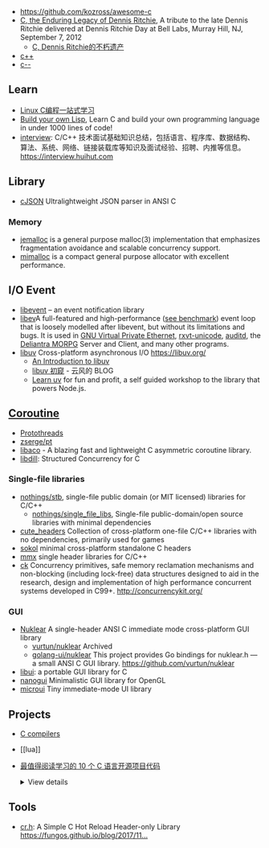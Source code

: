 - https://github.com/kozross/awesome-c
- [C, the Enduring Legacy of Dennis Ritchie](http://www.cs.columbia.edu/~aho/Talks/12-09-07_DMR.pdf), A tribute to the late Dennis Ritchie delivered at Dennis Ritchie Day at Bell Labs, Murray Hill, NJ, September 7, 2012
  - [C, Dennis Ritchie的不朽遗产](https://www.ituring.com.cn/article/12901)
- [c++](cpp)
- [c--](https://www.cs.tufts.edu/~nr/c--/index.html)



## Learn
- [Linux C编程一站式学习](https://github.com/learning-linux-c-cpp/akabook)
- [Build your own Lisp](https://github.com/orangeduck/BuildYourOwnLisp), Learn C and build your own programming language in under 1000 lines of code!
- [interview](https://github.com/huihut/interview): C/C++ 技术面试基础知识总结，包括语言、程序库、数据结构、算法、系统、网络、链接装载库等知识及面试经验、招聘、内推等信息。 https://interview.huihut.com



## Library
- [cJSON](https://github.com/DaveGamble/cJSON) Ultralightweight JSON parser in ANSI C

### Memory
- [jemalloc](https://github.com/jemalloc/jemalloc) is a general purpose malloc(3) implementation that emphasizes fragmentation avoidance and scalable concurrency support. 
- [mimalloc](https://github.com/microsoft/mimalloc) is a compact general purpose allocator with excellent performance.

## I/O Event
- [libevent](https://github.com/libevent/libevent) – an event notification library
- [libev](http://software.schmorp.de/pkg/libev.html)A full-featured and high-performance ([see benchmark](http://libev.schmorp.de/bench.html)) event loop that is loosely modelled after libevent, but without its limitations and bugs. It is used in [GNU Virtual Private Ethernet](http://software.schmorp.de/pkg/gvpe.html), [rxvt-unicode](http://software.schmorp.de/pkg/rxvt-unicode.html), [auditd](http://people.redhat.com/sgrubb/audit/), the [Deliantra MORPG](http://www.deliantra.net/) Server and Client, and many other programs.
- [libuv](https://github.com/libuv/libuv) Cross-platform asynchronous I/O https://libuv.org/
  - [An Introduction to libuv](https://github.com/nikhilm/uvbook)
  - [libuv 初窥](http://blog.codingnow.com/2012/01/libuv.html) - 云风的 BLOG
  - [Learn uv](https://github.com/thlorenz/learnuv) for fun and profit, a self guided workshop to the library that powers Node.js.

## [Coroutine](https://en.wikipedia.org/wiki/Coroutine)
- [Protothreads](http://dunkels.com/adam/pt/index.html)
- [zserge/pt](https://github.com/zserge/pt)
- [libaco](https://github.com/hnes/libaco) - A blazing fast and lightweight C asymmetric coroutine library.
- [libdill](http://libdill.org/index.html): Structured Concurrency for C

### Single-file libraries
- [nothings/stb](https://github.com/nothings/stb), single-file public domain (or MIT licensed) libraries for C/C++
  - [nothings/single_file_libs](https://github.com/nothings/single_file_libs), Single-file public-domain/open source libraries with minimal dependencies
- [cute_headers](https://github.com/RandyGaul/cute_headers) Collection of cross-platform one-file C/C++ libraries with no dependencies, primarily used for games
- [sokol](https://github.com/floooh/sokol) minimal cross-platform standalone C headers
- [mmx](https://github.com/vurtun/mmx) single header libraries for C/C++
- [ck](https://github.com/concurrencykit/ck) Concurrency primitives, safe memory reclamation mechanisms and non-blocking (including lock-free) data structures designed to aid in the research, design and implementation of high performance concurrent systems developed in C99+. http://concurrencykit.org/

### GUI
- [Nuklear](https://github.com/Immediate-Mode-UI/Nuklear) A single-header ANSI C immediate mode cross-platform GUI library
  - [vurtun/nuklear](https://github.com/vurtun/nuklear) Archived
  - [golang-ui/nuklear](https://github.com/golang-ui/nuklear) This project provides Go bindings for nuklear.h — a small ANSI C GUI library. https://github.com/vurtun/nuklear
- [libui](https://github.com/andlabs/libui): a portable GUI library for C
- [nanogui](https://github.com/wjakob/nanogui) Minimalistic GUI library for OpenGL
- [microui](https://github.com/rxi/microui) Tiny immediate-mode UI library



## Projects
- [C compilers](compiler#C)
- [[lua]]
- [最值得阅读学习的 10 个 C 语言开源项目代码](https://my.oschina.net/zhoukuo/blog/335788#OSC_h3_2)
  <details> <summary>View details</summary>
  
  1. [Webbench](http://home.tiscali.cz/~cz210552/webbench.html)
  Webbench是一个在linux下使用的非常简单的网站压测工具。
  它使用fork()模拟多个客户端同时访问我们设定的URL，测试网站在压力下工作的性能，最多可以模拟3万个并发连接去测试网站的负载能力。
  Webbench使用C语言编写, 代码实在太简洁，源码加起来不到600行。
  2. [CMockery](https://github.com/google/cmockery)
  cmockery是google发布的用于C单元测试的一个轻量级的框架。
  它很小巧，对其他开源包没有依赖，对被测试代码侵入性小。
  cmockery的源代码行数不到3K，你阅读一下will_return和mock的源代码就一目了然了。
  主要特点：
      免费且开源，google提供技术支持；
      轻量级的框架，使测试更加快速简单；
      避免使用复杂的编译器特性，对老版本的编译器来讲，兼容性好;
      并不强制要求待测代码必须依赖C99标准，这一特性对许多嵌入式系统的开发很有用
  3. [Libev](http://software.schmorp.de/pkg/libev.html)
  libev是一个开源的事件驱动库，基于epoll，kqueue等OS提供的基础设施。
  其以高效出名，它可以将IO事件，定时器，和信号统一起来，统一放在事件处理这一套框架下处理。
  基于Reactor模式，效率较高，并且代码精简（4.15版本8000多行），是学习事件驱动编程的很好的资源。
  4. [Memcached](http://memcached.org/)
  Memcached 是一个高性能的分布式内存对象缓存系统，用于动态Web应用以减轻数据库负载。
  它通过在内存中缓存数据和对象来减少读取数据库的次数，从而提供动态数据库驱动网站的速度。
  Memcached 基于一个存储键/值对的 hashmap。Memcached-1.4.7的代码量还是可以接受的，只有10K行左右。
  5. [[Lua]
  Lua很棒，Lua是巴西人发明的，百分之一百的ANSI C，一点都不掺杂。
  在任何支持ANSI C编译器的平台上都可以轻松编译通过。
  Lua的代码数量足够小，5.1.4仅仅1.5W行，去掉空白行和注释估计能到1W行。
  6. [SQLite](http://www.sqlite.org/)
  SQLite是一个开源的嵌入式关系数据库，实现自包容、零配置、支持事务的SQL数据库引擎。 
  其特点是高度便携、使用方便、结构紧凑、高效、可靠。足够小，大致3万行C代码，250K。 
  7. [[Redis]]
  Redis是一个用ANSI C 编写的开源数据结构服务器。
  Redis的代码非常容易读懂，代码写的很整洁，并且代码量相对较小（4.5w行，其实也不是很小）。
  大部分都是单线程的，几乎不依赖其它库。
  8. [[Nginx]]
  Nginx("engine x") 是一个高性能的 HTTP 和反向代理服务器，也是一个 IMAP/POP3/SMTP 代理服务器 。
  Nginx 是由 Igor Sysoev 为俄罗斯访问量第二的Rambler.ru站点开发的，它已经在该站点运行超过四年多了。
  Igor 将源代码以类BSD许可证的形式发布。
  自Nginx 发布四年来，Nginx 已经因为它的稳定性、丰富的功能集、 示例配置文件和低系统资源的消耗而闻名了。
  nginx的优秀除了体现在程序结构以及代码风格上，nginx的源码组织也同样简洁明了，目录结构层次结构清晰，值得我们去学习。
  9. [UNIXv6](http://minnie.tuhs.org/cgi-bin/utree.pl?file=V6)
  UNIX V6 的内核源代码包括设备驱动程序在内 约有1 万行，这个数量的源代码，初学者是能够充分理解的。
  有一种说法是一个人所能理解的代码量上限为1 万行，UNIX V6的内核源代码从数量上看正好在这个范围之内。
  10. NET[[BSD]]
  NetBSD是一个免费的，具有高度移植性的 UNIX-like 操作系统，是现行可移植平台最多的操作系统，
  可以在许多平台上执行，从 64bit alpha 服务器到手持设备和嵌入式设备。
  NetBSD计划的口号是："Of course it runs NetBSD"。
  它设计简洁，代码规范，拥有众多先进特性，使得它在业界和学术界广受好评。
  由于简洁的设计和先进的特征，使得它在生产和研究方面，都有卓越的表现，而且它也有受使用者支持的完整的源代码。
  许多程序都可以很容易地通过NetBSD Packages Collection获得。
  - 备注：根据 "IM鑫爷"的建议，增加了Redis和Nginx，同时删除tinyhttp和cJSON。
    - Tinyhttpd
        tinyhttpd是一个超轻量型Http Server，使用C语言开发，全部代码只有502行(包括注释)，
        附带一个简单的Client，可以通过阅读这段代码理解一个 Http Server 的本质。
        下载链接：http://sourceforge.net/projects/tinyhttpd/
    - cJSON
      cJSON是C语言中的一个JSON编解码器，非常轻量级，C文件只有500多行，速度也非常理想。
      cJSON也存在几个弱点，虽然功能不是非常强大，但cJSON的小身板和速度是最值得赞赏的。
      其代码被非常好地维护着，结构也简单易懂，可以作为一个非常好的C语言项目进行学习。
      项目主页:http://sourceforge.net/projects/cjson/
  
  </details>



## Tools
- [cr.h](https://github.com/fungos/cr): A Simple C Hot Reload Header-only Library https://fungos.github.io/blog/2017/11…
